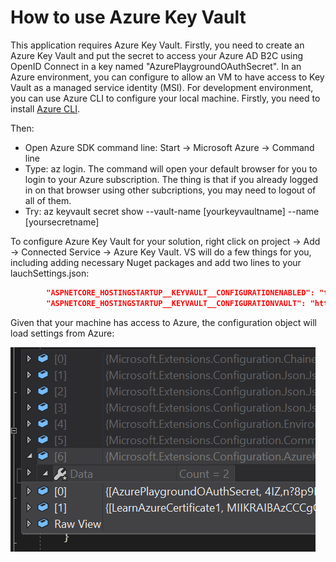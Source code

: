 # How to use Azure Key Vault

This application requires Azure Key Vault. Firstly, you need to create an Azure Key Vault and put the secret to access your Azure AD B2C using OpenID Connect in a key named "AzurePlaygroundOAuthSecret". In an Azure environment, you can configure to allow an VM to have access to Key Vault as a managed service identity (MSI). For development environment, you can use Azure CLI to configure your local machine. Firstly, you need to install [Azure CLI](https://docs.microsoft.com/en-us/cli/azure/install-azure-cli?view=azure-cli-latest).

Then:

- Open Azure SDK command line: Start -> Microsoft Azure -> Command line
- Type: az login. The command will open your default browser for you to login to your Azure subscription. The thing is that if you already logged in on that browser using other subcriptions, you may need to logout of all of them.
- Try: az keyvault secret show --vault-name [yourkeyvaultname] --name [yoursecretname]

To configure Azure Key Vault for your solution, right click on project -> Add -> Connected Service -> Azure Key Vault. VS will do a few things for you, including adding necessary Nuget packages and add two lines to your lauchSettings.json:

```json
        "ASPNETCORE_HOSTINGSTARTUP__KEYVAULT__CONFIGURATIONENABLED": "true",
        "ASPNETCORE_HOSTINGSTARTUP__KEYVAULT__CONFIGURATIONVAULT": "https://NDTLearnAzureKeyVault.vault.azure.net"
```

Given that your machine has access to Azure, the configuration object will load settings from Azure:

![Configuration](images/configuration.png)

